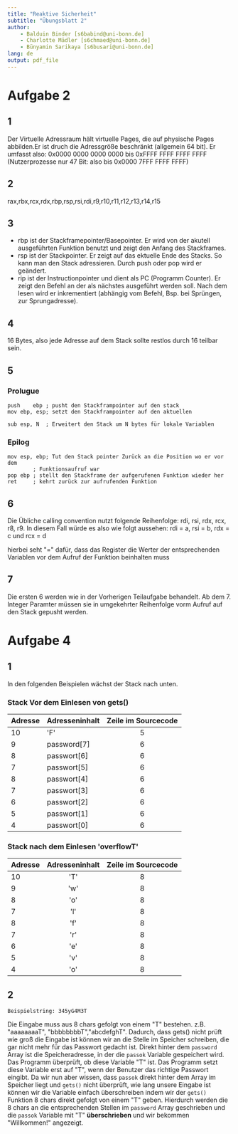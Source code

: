 ```yaml
---
title: "Reaktive Sicherheit"
subtitle: "Übungsblatt 2"
author: 
	- Balduin Binder [s6babind@uni-bonn.de]
	- Charlotte Mädler [s6chmaed@uni-bonn.de]
	- Bünyamin Sarikaya [s6busari@uni-bonn.de]
lang: de
output: pdf_file
---
```


# Aufgabe 2

## 1

Der Virtuelle Adressraum hält virtuelle Pages, die auf physische Pages abbilden.Er ist druch die Adressgröße beschränkt (allgemein 64 bit). Er umfasst also: 0x0000 0000 0000 0000 bis 0xFFFF FFFF FFFF FFFF (Nutzerprozesse nur 47 Bit: also bis 0x0000 7FFF FFFF FFFF)

## 2

rax,rbx,rcx,rdx,rbp,rsp,rsi,rdi,r9,r10,r11,r12,r13,r14,r15

## 3

- rbp ist der Stackframepointer/Basepointer. Er wird von der akutell ausgeführten Funktion benutzt und zeigt den Anfang des Stackframes.
- rsp ist der Stackpointer. Er zeigt auf das ektuelle Ende des Stacks. So kann man den Stack adressieren. Durch push oder pop wird er geändert. 
- rip ist der Instructionpointer und dient als PC (Programm Counter). Er zeigt den Befehl an der als nächstes ausgeführt werden soll. Nach dem lesen wird er inkrementiert (abhängig vom Befehl, Bsp. bei Sprüngen, zur Sprungadresse). 

## 4

16 Bytes, also jede Adresse auf dem Stack sollte restlos durch 16 teilbar sein. 

## 5

### Prolugue
```
push	ebp	; pusht den Stackframpointer auf den stack
mov	ebp, esp; setzt den Stackframpointer auf den aktuellen

sub	esp, N	; Erweitert den Stack um N bytes für lokale Variablen
```

### Epilog

```
mov	esp, ebp; Tut den Stack pointer Zurück an die Position wo er vor dem
		; Funktionsaufruf war
pop	ebp	; stellt den Stackframe der aufgerufenen Funktion wieder her
ret		; kehrt zurück zur aufrufenden Funktion
```
## 6
Die Übliche calling convention nutzt folgende Reihenfolge: rdi, rsi, rdx, rcx, r8, r9.
In diesem Fall würde es also wie folgt aussehen:
rdi = a, rsi = b, rdx = c und rcx = d

hierbei seht "=" dafür, dass das Register die Werter der entsprechenden Variablen vor dem Aufruf der Funktion beinhalten muss

## 7
Die ersten 6 werden wie in der Vorherigen Teilaufgabe behandelt. Ab dem 7. Integer Paramter müssen sie in umgekehrter Reihenfolge vorm Aufruf auf den Stack gepusht werden. 

# Aufgabe 4

## 1

In den folgenden Beispielen wächst der Stack nach unten.

### Stack Vor dem Einlesen von gets()

|Adresse|Adresseninhalt|Zeile im Sourcecode|
|:------|:-------------|:-----------------:|
|10     |'F'           |5                  |
|9      |password\[7\] |6                  |
|8      |passwort\[6\] |6                  |
|7      |passwort\[5\] |6                  |
|8      |passwort\[4\] |6                  |
|7      |passwort\[3\] |6                  |
|6      |passwort\[2\] |6                  |
|5      |passwort\[1\] |6                  |
|4      |passwort\[0\] |6                  |

### Stack nach dem Einlesen 'overflowT'

|Adresse|Adresseninhalt|Zeile im Sourcecode|
|:------|:------------:|:-----------------:|
|10     |'T'           |8                  |
|9      |'w'           |8                  |
|8      |'o'           |8                  |
|7      |'l'           |8                  |
|8      |'f'           |8                  |
|7      |'r'           |8                  |
|6      |'e'           |8                  |
|5      |'v'           |8                  |
|4      |'o'           |8                  |

## 2

```Beispielstring: 345yG4M3T```

Die Eingabe muss aus 8 chars gefolgt von einem "T" bestehen. z.B. "aaaaaaaaT", "bbbbbbbbT","abcdefghT". Dadurch, dass gets() nicht prüft wie groß die Eingabe ist können wir an die Stelle im Speicher schreiben, die gar nicht mehr für das Passwort gedacht ist.
Direkt hinter dem ```password``` Array ist die Speicheradresse, in der die ```passok``` Variable gespeichert wird.
Das Programm überprüft, ob diese Variable "T" ist. Das Programm setzt diese Variable erst auf "T", wenn der Benutzer das richtige Passwort eingibt.
Da wir nun aber wissen, dass ```passok``` direkt hinter dem Array im Speicher liegt und ```gets()``` nicht überprüft, wie lang unsere Eingabe ist können wir die Variable einfach überschreiben indem wir der ```gets()``` Funktion 8 chars direkt gefolgt von einem "T" geben.
Hierdurch werden die 8 chars an die entsprechenden Stellen im ```password``` Array geschrieben und die ```passok``` Variable mit "T" **überschrieben** und wir bekommen "Willkommen!" angezeigt.
